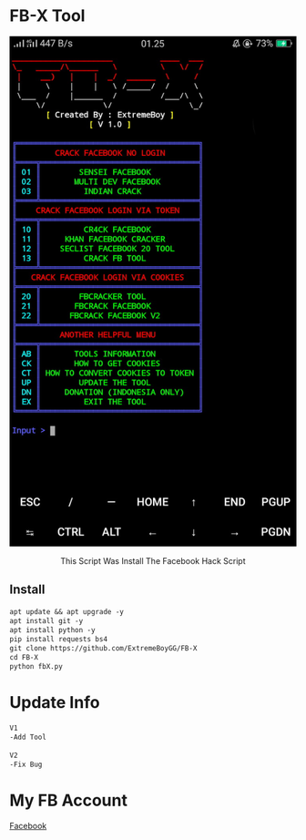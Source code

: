 # FB-X Tool
![ss](https://github.com/ExtremeBoyGG/FB-X/blob/master/model.jpg)

<p align="center"> This Script Was Install The Facebook Hack Script </p>

## Install
```
apt update && apt upgrade -y
apt install git -y
apt install python -y
pip install requests bs4
git clone https://github.com/ExtremeBoyGG/FB-X
cd FB-X
python fbX.py
```

# Update Info
```
V1
-Add Tool

V2
-Fix Bug
```

# My FB Account
[Facebook](https://facebook.com/ExtremeBoy.GameGuardian)
